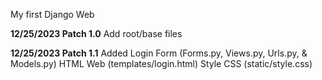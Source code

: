 My first Django Web

**12/25/2023 Patch 1.0**
Add root/base files


**12/25/2023 Patch 1.1**
Added Login Form (Forms.py, Views.py, Urls.py, & Models.py)
HTML Web (templates/login.html)
Style CSS (static/style.css)
